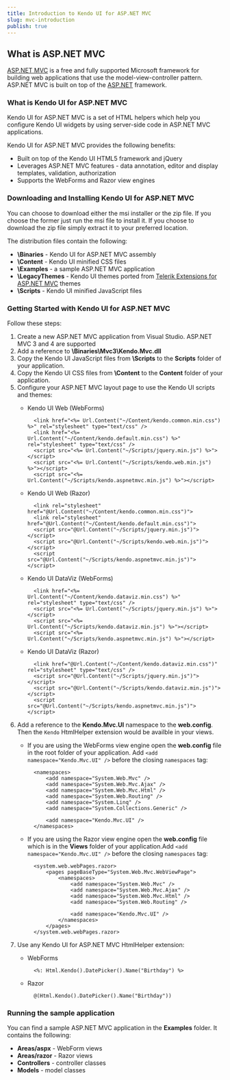 ```yaml
---
title: Introduction to Kendo UI for ASP.NET MVC
slug: mvc-introduction
publish: true
---
```


## What is ASP.NET MVC

 [ASP.NET MVC](http://www.asp.net/mvc/) is a free and fully supported Microsoft framework for building web applications that use the model-view-controller pattern.
ASP.NET MVC is built on top of the [ASP.NET](http://www.asp.net/) framework.

### What is Kendo UI for ASP.NET MVC

Kendo UI for ASP.NET MVC is a set of HTML helpers which help you configure Kendo UI widgets by using server-side code in ASP.NET MVC applications.

Kendo UI for ASP.NET MVC provides the following benefits:

*   Built on top of the Kendo UI HTML5 framework and jQuery
*   Leverages ASP.NET MVC features - data annotation, editor and display templates, validation, authorization
*   Supports the WebForms and Razor view engines

### Downloading and Installing Kendo UI for ASP.NET MVC

You can choose to download either the msi installer or the zip file. If you choose the former just run the msi file to install it. If you choose to
download the zip file simply extract it to your preferred location.

The distribution files contain the following:

*   **\Binaries** - Kendo UI for ASP.NET MVC assembly
*   **\Content** - Kendo UI minified CSS files
*   **\Examples** - a sample ASP.NET MVC application
*   **\LegacyThemes** - Kendo UI themes ported from [Telerik Extensions for ASP.NET MVC](http://www.telerik.com/products/aspnet-mvc.aspx) themes
*   **\Scripts** - Kendo UI minified JavaScript files

### Getting Started with Kendo UI for ASP.NET MVC

Follow these steps:
 1.  Create a new ASP.NET MVC application from Visual Studio. ASP.NET MVC 3 and 4 are supported
 2.  Add a reference to **\Binaries\Mvc3\Kendo.Mvc.dll**
 3.  Copy the Kendo UI JavaScript files from **\Scripts** to the **Scripts** folder of your application.
 4.  Copy the Kendo UI CSS files from **\Content** to the **Content** folder of your application.
 5.  Configure your ASP.NET MVC layout page to use the Kendo UI scripts and themes:
     - Kendo UI Web (WebForms)

             <link href="<%= Url.Content("~/Content/kendo.common.min.css") %>" rel="stylesheet" type="text/css" />
             <link href="<%= Url.Content("~/Content/kendo.default.min.css") %>" rel="stylesheet" type="text/css" />
             <script src="<%= Url.Content("~/Scripts/jquery.min.js") %>"></script>
             <script src="<%= Url.Content("~/Scripts/kendo.web.min.js") %>"></script>
             <script src="<%= Url.Content("~/Scripts/kendo.aspnetmvc.min.js") %>"></script>
     - Kendo UI Web (Razor)

             <link rel="stylesheet" href="@Url.Content("~/Content/kendo.common.min.css")">
             <link rel="stylesheet" href="@Url.Content("~/Content/kendo.default.min.css")">
             <script src="@Url.Content("~/Scripts/jquery.min.js")"></script>
             <script src="@Url.Content("~/Scripts/kendo.web.min.js")"></script>
             <script src="@Url.Content("~/Scripts/kendo.aspnetmvc.min.js")"></script>
     - Kendo UI DataViz (WebForms)

             <link href="<%= Url.Content("~/Content/kendo.dataviz.min.css") %>" rel="stylesheet" type="text/css" />
             <script src="<%= Url.Content("~/Scripts/jquery.min.js") %>"></script>
             <script src="<%= Url.Content("~/Scripts/kendo.dataviz.min.js") %>"></script>
             <script src="<%= Url.Content("~/Scripts/kendo.aspnetmvc.min.js") %>"></script>
     - Kendo UI DataViz (Razor)

             <link href="@Url.Content("~/Content/kendo.dataviz.min.css")" rel="stylesheet" type="text/css" />
             <script src="@Url.Content("~/Scripts/jquery.min.js")"></script>
             <script src="@Url.Content("~/Scripts/kendo.dataviz.min.js")"></script>
             <script src="@Url.Content("~/Scripts/kendo.aspnetmvc.min.js")"></script>

 6.  Add a reference to the **Kendo.Mvc.UI** namespace to the **web.config**. Then the `Kendo` HtmlHelper extension would
be availble in your views.
     - If you are using the WebForms view engine open the **web.config** file in the root folder of your application. Add
     `<add namespace="Kendo.Mvc.UI" />` before the closing `namespaces` tag:

             <namespaces>
                 <add namespace="System.Web.Mvc" />
                 <add namespace="System.Web.Mvc.Ajax" />
                 <add namespace="System.Web.Mvc.Html" />
                 <add namespace="System.Web.Routing" />
                 <add namespace="System.Linq" />
                 <add namespace="System.Collections.Generic" />

                 <add namespace="Kendo.Mvc.UI" />
             </namespaces>
     - If you are using the Razor view engine open the **web.config** file which is in the **Views** folder
     of your application.Add `<add namespace="Kendo.Mvc.UI" />` before the closing `namespaces` tag:

             <system.web.webPages.razor>
                 <pages pageBaseType="System.Web.Mvc.WebViewPage">
                     <namespaces>
                         <add namespace="System.Web.Mvc" />
                         <add namespace="System.Web.Mvc.Ajax" />
                         <add namespace="System.Web.Mvc.Html" />
                         <add namespace="System.Web.Routing" />

                         <add namespace="Kendo.Mvc.UI" />
                     </namespaces>
                 </pages>
             </system.web.webPages.razor>

 7.  Use any Kendo UI for ASP.NET MVC HtmlHelper extension:
     - WebForms

             <%: Html.Kendo().DatePicker().Name("Birthday") %>
     - Razor

             @(Html.Kendo().DatePicker().Name("Birthday"))

### Running the sample application

You can find a sample ASP.NET MVC application in the **Examples** folder.
It contains the following:

*   **Areas/aspx** - WebForm views
*   **Areas/razor** - Razor views
*   **Controllers** - controller classes
*   **Models** - model classes
